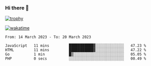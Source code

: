 ### Hi there 👋

[![trophy](https://github-profile-trophy.vercel.app/?username=cxnky&theme=dracula)](https://github.com/ryo-ma/github-profile-trophy)

[![wakatime](https://wakatime.com/badge/user/1c39c599-5497-41b9-a5be-2c4676e7fd23.svg)](https://wakatime.com/@1c39c599-5497-41b9-a5be-2c4676e7fd23)
<!--START_SECTION:waka-->

```text
From: 14 March 2023 - To: 20 March 2023

JavaScript   11 mins         ███████████▓░░░░░░░░░░░░░   47.23 %
HTML         11 mins         ███████████▓░░░░░░░░░░░░░   47.22 %
Go           1 min           █▒░░░░░░░░░░░░░░░░░░░░░░░   05.05 %
PHP          0 secs          ░░░░░░░░░░░░░░░░░░░░░░░░░   00.49 %
```

<!--END_SECTION:waka-->
